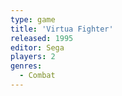 ```yaml
---
type: game
title: 'Virtua Fighter'
released: 1995
editor: Sega
players: 2
genres:
  - Combat
---
```

